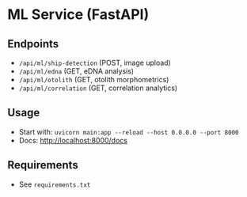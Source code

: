 # ML Service (FastAPI)

## Endpoints
- `/api/ml/ship-detection` (POST, image upload)
- `/api/ml/edna` (GET, eDNA analysis)
- `/api/ml/otolith` (GET, otolith morphometrics)
- `/api/ml/correlation` (GET, correlation analytics)

## Usage
- Start with: `uvicorn main:app --reload --host 0.0.0.0 --port 8000`
- Docs: [http://localhost:8000/docs](http://localhost:8000/docs)

## Requirements
- See `requirements.txt`
